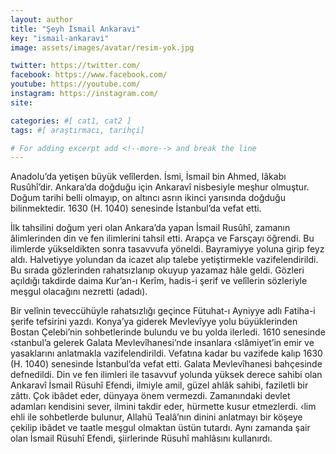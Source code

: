 ```yaml
---
layout: author
title: "Şeyh İsmail Ankaravi"
key: "ismail-ankaravi"
image: assets/images/avatar/resim-yok.jpg

twitter: https://twitter.com/
facebook: https://www.facebook.com/
youtube: https://youtube.com/
instagram: https://instagram.com/
site: 

categories: #[ cat1, cat2 ]
tags: #[ araştırmacı, tarihçi]

# For adding excerpt add <!--more--> and break the line
---
```

Anadolu’da yetişen büyük velîlerden. İsmi, İsmail bin Ahmed, lâkabı Rusûhî’dir. Ankara’da doğduğu için Ankaravî nisbesiyle meşhur olmuştur. Doğum tarihi belli olmayıp, on altıncı asrın ikinci yarısında doğduğu bilinmektedir. 1630 (H. 1040) senesinde İstanbul’da vefat etti.

İlk tahsilini doğum yeri olan Ankara’da yapan İsmail Rusûhî, zamanın âlimlerinden din ve fen ilimlerini tahsil etti. Arapça ve Farsçayı öğrendi. Bu ilimlerde yükseldikten sonra tasavvufa yöneldi. Bayramiyye yoluna girip feyz aldı. Halvetiyye yolundan da icazet alıp talebe yetiştirmekle vazifelendirildi. Bu sırada gözlerinden rahatsızlanıp okuyup yazamaz hâle geldi. Gözleri açıldığı takdirde daima Kur’an-ı Kerîm, hadis-i şerif ve velîlerin sözleriyle meşgul olacağını nezretti (adadı).

Bir velînin teveccühüyle rahatsızlığı geçince Fütuhat-ı Ayniyye adlı Fatiha-i şerife tefsirini yazdı. Konya’ya giderek Mevlevîyye yolu büyüklerinden Bostan Çelebi’nin sohbetlerinde bulundu ve bu yolda ilerledi. 1610 senesinde ‹stanbul’a gelerek Galata Mevlevîhanesi’nde insanlara ‹slâmiyet’in emir ve yasaklarını anlatmakla vazifelendirildi. Vefatına kadar bu vazifede kalıp 1630 (H. 1040) senesinde İstanbul’da vefat etti. Galata Mevlevîhanesi bahçesinde defnedildi. Din ve fen ilimleri ile tasavvuf yolunda yüksek derece sahibi olan Ankaravî İsmail Rüsuhî Efendi, ilmiyle amil, güzel ahlâk sahibi, faziletli bir zâttı. Çok ibâdet eder, dünyaya önem vermezdi. Zamanındaki devlet adamları kendisini sever, ilmini takdir eder, hürmette kusur etmezlerdi. ‹lim ehli ile sohbetlerde bulunur, Allahü Tealâ’nın dinini anlatmayı bir köşeye çekilip ibâdet ve taatle meşgul olmaktan üstün tutardı. Aynı zamanda şair olan İsmail Rüsuhî Efendi, şiirlerinde Rüsuhî mahlâsını kullanırdı.
<!--more-->

